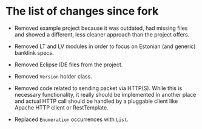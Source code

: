 # The list of changes since fork

- Removed example project because it was outdated, had missing files and showed a different,
  less cleaner approach than the project offers.

- Removed LT and LV modules in order to focus on Estonian (and generic) banklink specs. 

- Removed Eclipse IDE files from the project.

- Removed `Version` holder class. 

- Removed code related to sending packet via HTTP(S). While this is necessary functionality, it really
  should be implemented in another place and actual HTTP call should be handled by a pluggable client
  like Apache HTTP client or RestTemplate. 

- Replaced `Enumeration` occurrences with `List`.
